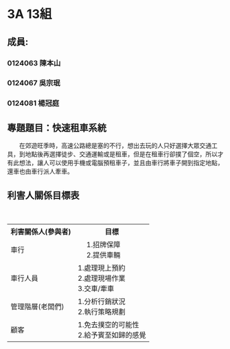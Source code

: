 # 3A 13組 #
## 成員: ##

### 0124063 陳本山 ###
### 0124067 吳宗珉 ###
### 0124081 楊冠庭 ###

## 專題題目：快速租車系統 ##
　　在郊遊旺季時，高速公路總是塞的不行，想出去玩的人只好選擇大眾交通工具，到地點後再選擇徒步、交通運輸或是租車，但是在租車行卻撲了個空，所以才有此想法，讓人可以使用手機或電腦預租車子，並且由車行將車子開到指定地點，還車也由車行派人牽車。
　　
## 利害人關係目標表 ##

<table border="0">
　<tr>
　  <th>利害關係人(參與者)</th>
　  <th>目標</th>
　</tr>
　<tr>
　  <td>車行</td>
　  <td>
　    1.招牌保障<br>
　    2.提供車輛</td>
  </tr>
  <tr>
    <td>車行人員</td>
    <td>
      1.處理現上預約<br>
      2.處理現場作業<br>
      3.交車/牽車</td>
  </tr>
  <tr>
    <td>管理階層(老闆們)</td>
    <td>
      1.分析行銷狀況<br>
      2.執行策略規劃</td>
  </tr>
  <tr>
    <td>顧客</td>
    <td>
      1.免去撲空的可能性<br>
      2.給予賓至如歸的感覺</td>
  </tr>
